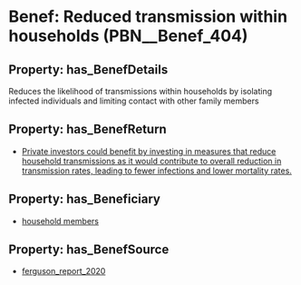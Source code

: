 # Benef: __Reduced transmission within households__ (PBN__Benef_404)

## Property: has_BenefDetails

Reduces the likelihood of transmissions within households by isolating infected individuals and limiting contact with other family members

## Property: has_BenefReturn

* [Private investors could benefit by investing in measures that reduce household transmissions as it would contribute to overall reduction in transmission rates, leading to fewer infections and lower mortality rates.](../BenefReturn/PBN__BenefReturn_433)

## Property: has_Beneficiary

* [household members](../Stakeholder/PBN__Stakeholder_162)

## Property: has_BenefSource

* [ferguson_report_2020](../Article/PBN__Article_80)

